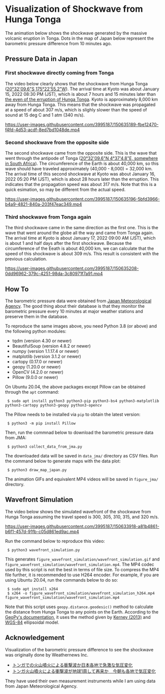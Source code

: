 # Visualization of Shockwave from Hunga Tonga

The animation below shows the shockwave generated by the massive volcanic eruption in Tonga. Dots in the map of Japan below represent the barometric pressure difference from 10 minutes ago.

## Pressure Data in Japan

### First shockwave directly coming from Tonga

The video below clearly shows that the shockwave from Hunga Tonga ([20°32'09.6"S 175°22'55.2"W](https://geohack.toolforge.org/geohack.php?params=20.536_S_175.382_W)). The arrival time at Kyoto was about January 15, 2022 08:30 PM (JST), which is about 7 hours and 15 minutes later than [the even of the erruption of Hunga Tonga](https://en.wikipedia.org/wiki/2022_Hunga_Tonga_eruption_and_tsunami). Kyoto is approximately 8,000 km away from Hunga Tonga. This means that the shockwave was propagated at a speed of about 307 m/s, which is slighly slower than the speed of sound at 15 deg C and 1 atm (340 m/s).

https://user-images.githubusercontent.com/3995187/150635189-fbe12470-f4fd-4d53-acdf-8ed7bd1048de.mp4

### Second shockwave from the opposite side

The second shockwave came from the opposite side. This is the wave that went through the antipode of Tonga ([20°32'09.6"N 4°37'4.8"E, somewhere in South Africa](https://geohack.toolforge.org/geohack.php?params=20.536_N_4.618_E)). The circumference of the Earth is about 40,000 km, so this wave should have traveled approximately (40,000 - 8,000) = 32,000 km. The arrival time of this second shockwave at Kyoto was about January 16, 2022 05:20 PM (JST), which is about 28 hours later than the erruption. This indicates that the propagation speed was about 317 m/s. Note that this is a quick esimation, so may be different from the actual speed.

https://user-images.githubusercontent.com/3995187/150635196-5bfd3966-b4a9-4821-840a-203f47eac349.mp4

### Third shockwave from Tonga again

The third shockwave came in the same direction as the first one. This is the wave that went around the globe all the way and came from Tonga again. The arrival time at Kyoto is about January 17, 2022 09:00 AM (JST), which is about 1 and half days after the first shockwave. Because the circumference of the Eeath is about 40,000 km, we can calculate that the speed of this shockwave is about 309 m/s. This result is consistent with the previous calculation.

https://user-images.githubusercontent.com/3995187/150635208-0dd96962-379c-4251-98da-3c80971f7a91.mp4

## How To

The barometric pressure data were obtained from [Japan Meteorological Agency](https://www.data.jma.go.jp/obd/stats/etrn/index.php). The good thing about their database is that they monitor the barometric pressure every 10 minutes at major weather stations and preserve them in the database.

To reproduce the same images above, you need Python 3.8 (or above) and the following python modules:

 * tqdm (version 4.30 or newer)
 * BeautifulSoup (version 4.8.2 or newer)
 * numpy (version 1.1.17.4 or newer)
 * matplotlib (version 3.1.2 or newer)
 * cartopy (0.17.0 or newer)
 * geopy (1.20.0 or newer)
 * OpenCV (4.2.0 or newer)
 * Pillow (9.0.0 or newer)

 
On Ubuntu 20.04, the above packages except Pillow can be obtained through the `apt` command:

```
 $ sudo apt install python3 python3-pip python3-bs4 python3-matplotlib python3-cartopy python3-geopy python3-opencv
```

The Pillow needs to be installed via `pip` to obtain the latest version:

```
 $ python3 -m pip install Pillow
```
 
Then, run the commnad below to download the barometric pressure data from JMA:

```
 $ python3 collect_data_from_jma.py
```

The downloaded data will be saved in `data_jma/` directory as CSV files. Run the command below to generate maps with the data plot:

```
 $ python3 draw_map_japan.py
```

The animation GIFs and equivalent MP4 videos will be saved in `figure_jma/` directory.

## Wavefront Simulation

The video below shows the simulated wavefront of the shockwave from Hunga Tonga assuming the travel speed is 300, 305, 310, 315, and 320 m/s.

https://user-images.githubusercontent.com/3995187/150633918-a81b4861-b6f1-457d-91fb-c05d861ed9ac.mp4

Run the command below to reproduce this video:

```
 $ python3 wavefront_simulation.py
```

This generates `figure_wavefront_simulation/wavefront_simulation.gif` and `figure_wavefront_simulation/wavefront_simulation.mp4`. The MP4 codec used by this script is not the best in terms of file size. To compress the MP4 file further, it is recommended to use H264 encoder. For example, if you are using Ubuntu 20.04, run the commands below to do so:

```
 $ sudo apt install x264
 $ x264 -o figure_wavefront_simulation/wavefront_simulation_h264.mp4 figure_wavefront_simulation/wavefront_simulation.mp4
```

Note that this script uses `geopy.distance.geodesic()` method to calculate the distance from Hunga Tonga to any points on the Earth. According to the [GeoPy's documentation](https://geopy.readthedocs.io/en/v1/#module-geopy.distance), it uses the method given by [Kerney (2013)](https://doi.org/10.1007%2Fs00190-012-0578-z) and [WGS-84](https://en.wikipedia.org/wiki/World_Geodetic_System) ellipsoidal model.

## Acknowledgement

Visualization of the barometric pressure difference to see the shockwave was originally done by Weathernews Inc.

 * [トンガでの火山噴火による衝撃波か日本各地で急激な気圧変化](https://weathernews.jp/s/topics/202201/150195/)
 * [トンガ火山噴火による衝撃波が地球1周して再来か　今朝も各地で気圧変化](https://weathernews.jp/s/topics/202201/170085/)

They have used their own measurement instruments while I am using data from Japan Meteorological Agency.
